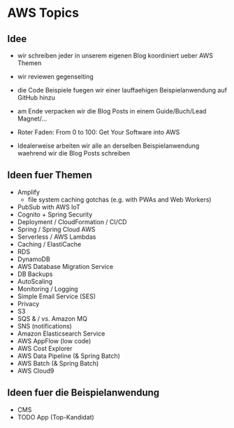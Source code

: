 # AWS Topics

## Idee

* wir schreiben jeder in unserem eigenen Blog koordiniert ueber AWS Themen
* wir reviewen gegenseiting
* die Code Beispiele fuegen wir einer lauffaehigen Beispielanwendung auf GitHub hinzu
* am Ende verpacken wir die Blog Posts in einem Guide/Buch/Lead Magnet/...

* Roter Faden: From 0 to 100: Get Your Software into AWS
* Idealerweise arbeiten wir alle an derselben Beispielanwendung waehrend wir die Blog Posts schreiben

## Ideen fuer Themen

* Amplify
  * file system caching gotchas (e.g. with PWAs and Web Workers)
* PubSub with AWS IoT
* Cognito + Spring Security
* Deployment / CloudFormation / CI/CD
* Spring / Spring Cloud AWS
* Serverless / AWS Lambdas
* Caching / ElastiCache
* RDS
* DynamoDB
* AWS Database Migration Service
* DB Backups
* AutoScaling
* Monitoring / Logging
* Simple Email Service (SES)
* Privacy
* S3
* SQS & / vs. Amazon MQ
* SNS (notifications)
* Amazon Elasticsearch Service
* AWS AppFlow (low code)
* AWS Cost Explorer
* AWS Data Pipeline (& Spring Batch)
* AWS Batch (& Spring Batch)
* AWS Cloud9

## Ideen fuer die Beispielanwendung

* CMS
* TODO App (Top-Kandidat)

